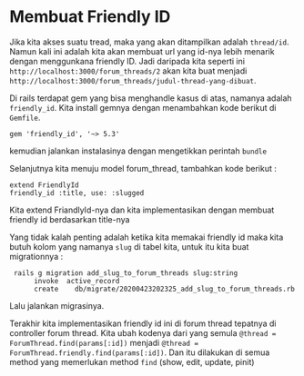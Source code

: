 # Membuat Friendly ID

Jika kita akses suatu tread, maka yang akan ditampilkan adalah `thread/id`. Namun kali ini adalah kita akan membuat url yang id-nya lebih menarik dengan menggunkana friendly ID. Jadi daripada kita seperti ini `http://localhost:3000/forum_threads/2` akan kita buat menjadi `http://localhost:3000/forum_threads/judul-thread-yang-dibuat`.

Di rails terdapat gem yang bisa menghandle kasus di atas, namanya adalah `friendly_id`. Kita install gemnya dengan menambahkan kode berikut di `Gemfile`.

```
gem 'friendly_id', '~> 5.3'
```

kemudian jalankan instalasinya dengan mengetikkan perintah `bundle`

Selanjutnya kita menuju model forum_thread, tambahkan kode berikut :

```
extend FriendlyId
friendly_id :title, use: :slugged
```

Kita extend FriandlyId-nya dan kita implementasikan dengan membuat friendly id berdasarkan title-nya

Yang tidak kalah penting adalah ketika kita memakai friendly id maka kita butuh kolom yang namanya `slug` di tabel kita, untuk itu kita buat migrationnya :

```
 rails g migration add_slug_to_forum_threads slug:string
      invoke  active_record
      create    db/migrate/20200423202325_add_slug_to_forum_threads.rb
```

Lalu jalankan migrasinya.

Terakhir kita implementasikan friendly id ini di forum thread tepatnya di controller forum thread. Kita ubah kodenya dari yang semula `@thread = ForumThread.find(params[:id])` menjadi `@thread = ForumThread.friendly.find(params[:id])`. Dan itu dilakukan di semua method yang memerlukan method `find` (show, edit, update, pinit)
